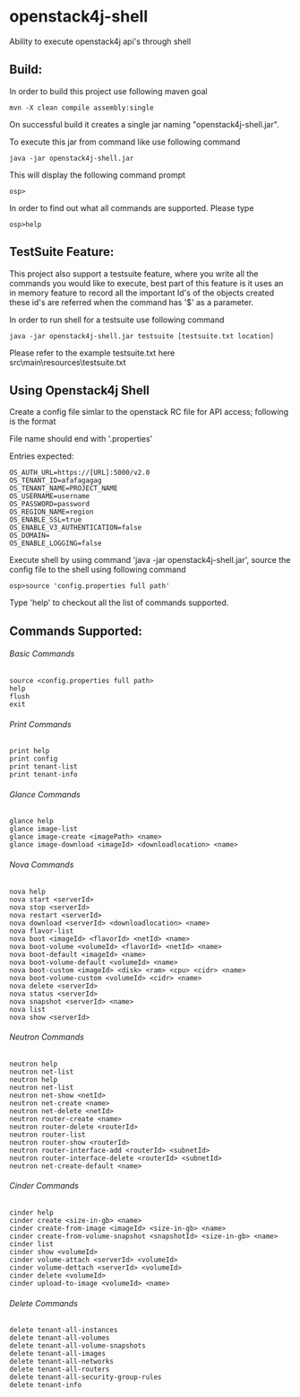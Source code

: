# openstack4j-shell
Ability to execute openstack4j api's through shell

## Build:

In order to build this project use following maven goal
```
mvn -X clean compile assembly:single

```

On successful build it creates a single jar naming "openstack4j-shell.jar". 

To execute this jar from command like use following command
```
java -jar openstack4j-shell.jar
```
This will display the following command prompt 

```
osp>

```

In order to find out what all commands are supported. Please type 

```
osp>help

```

## TestSuite Feature:

This project also support a testsuite feature, where you write all the commands you would like to execute, best part of this feature is it uses an in memory feature to record all the important Id's of the objects created these id's are referred when the command has '$' as a parameter.

In order to run shell for a testsuite use following command
```
java -jar openstack4j-shell.jar testsuite [testsuite.txt location]

```
Please refer to the example testsuite.txt here src\main\resources\testsuite.txt

## Using Openstack4j Shell

Create a config file simlar to the openstack RC file for API access; following is the format

File name should end with '.properties'

Entries expected:
```
OS_AUTH_URL=https://[URL]:5000/v2.0
OS_TENANT_ID=afafagagag
OS_TENANT_NAME=PROJECT_NAME
OS_USERNAME=username
OS_PASSWORD=password
OS_REGION_NAME=region
OS_ENABLE_SSL=true
OS_ENABLE_V3_AUTHENTICATION=false
OS_DOMAIN=
OS_ENABLE_LOGGING=false
```

Execute shell by using command 'java -jar openstack4j-shell.jar', source the config file to the shell using following command
```
osp>source 'config.properties full path'

```
Type 'help' to checkout all the list of commands supported.


## Commands Supported:

###### Basic Commands
```
source <config.properties full path>
help
flush
exit
```
###### Print Commands
```
print help
print config
print tenant-list
print tenant-info
```
###### Glance Commands
```
glance help
glance image-list
glance image-create <imagePath> <name>
glance image-download <imageId> <downloadlocation> <name>
```
###### Nova Commands
```
nova help
nova start <serverId>
nova stop <serverId>
nova restart <serverId>
nova download <serverId> <downloadlocation> <name>
nova flavor-list
nova boot <imageId> <flavorId> <netId> <name>
nova boot-volume <volumeId> <flavorId> <netId> <name>
nova boot-default <imageId> <name>
nova boot-volume-default <volumeId> <name>
nova boot-custom <imageId> <disk> <ram> <cpu> <cidr> <name>
nova boot-volume-custom <volumeId> <cidr> <name>
nova delete <serverId>
nova status <serverId>
nova snapshot <serverId> <name>
nova list
nova show <serverId>

```

###### Neutron Commands
```
neutron help
neutron net-list
neutron help
neutron net-list
neutron net-show <netId>
neutron net-create <name>
neutron net-delete <netId>
neutron router-create <name>
neutron router-delete <routerId>
neutron router-list
neutron router-show <routerId>
neutron router-interface-add <routerId> <subnetId>
neutron router-interface-delete <routerId> <subnetId>
neutron net-create-default <name>

```
###### Cinder Commands
```
cinder help
cinder create <size-in-gb> <name>
cinder create-from-image <imageId> <size-in-gb> <name>
cinder create-from-volume-snapshot <snapshotId> <size-in-gb> <name>
cinder list
cinder show <volumeId>
cinder volume-attach <serverId> <volumeId>
cinder volume-dettach <serverId> <volumeId>
cinder delete <volumeId>
cinder upload-to-image <volumeId> <name>
```
###### Delete Commands
```
delete tenant-all-instances
delete tenant-all-volumes
delete tenant-all-volume-snapshots
delete tenant-all-images
delete tenant-all-networks
delete tenant-all-routers
delete tenant-all-security-group-rules
delete tenant-info
```


